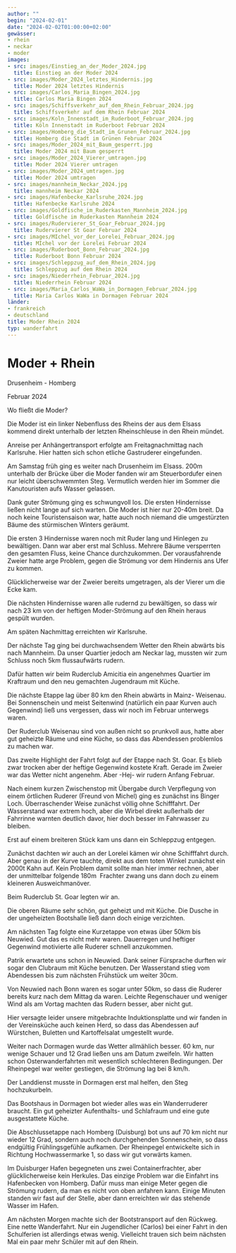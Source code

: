 ```yaml
---
author: ""
begin: "2024-02-01"
date: "2024-02-02T01:00:00+02:00"
gewässer:
- rhein
- neckar
- moder
images:
- src: images/Einstieg_an_der_Moder_2024.jpg
  title: Einstieg an der Moder 2024
- src: images/Moder_2024_letztes_Hindernis.jpg
  title: Moder 2024 letztes Hindernis
- src: images/Carlos_Maria_Bingen_2024.jpg
  title: Carlos Maria Bingen 2024
- src: images/Schiffsverkehr_auf_dem_Rhein_Februar_2024.jpg
  title: Schiffsverkehr auf dem Rhein Februar 2024
- src: images/Koln_Innenstadt_im_Ruderboot_Februar_2024.jpg
  title: Köln Innenstadt im Ruderboot Februar 2024
- src: images/Homberg_die_Stadt_im_Grunen_Februar_2024.jpg
  title: Homberg die Stadt im Grünen Februar 2024
- src: images/Moder_2024_mit_Baum_gesperrt.jpg
  title: Moder 2024 mit Baum gesperrt
- src: images/Moder_2024_Vierer_umtragen.jpg
  title: Moder 2024 Vierer umtragen
- src: images/Moder_2024_umtragen.jpg
  title: Moder 2024 umtragen
- src: images/mannheim_Neckar_2024.jpg
  title: mannheim Neckar 2024
- src: images/Hafenbecke_Karlsruhe_2024.jpg
  title: Hafenbecke Karlsruhe 2024
- src: images/Goldfische_im_Ruderkasten_Mannheim_2024.jpg
  title: Goldfische im Ruderkasten Mannheim 2024
- src: images/Rudervierer_St_Goar_Februar_2024.jpg
  title: Rudervierer St Goar Februar 2024
- src: images/MIchel_vor_der_Lorelei_Februar_2024.jpg
  title: MIchel vor der Lorelei Februar 2024
- src: images/Ruderboot_Bonn_Februar_2024.jpg
  title: Ruderboot Bonn Februar 2024
- src: images/Schleppzug_auf_dem_Rhein_2024.jpg
  title: Schleppzug auf dem Rhein 2024
- src: images/Niederrhein_Februar_2024.jpg
  title: Niederrhein Februar 2024
- src: images/Maria_Carlos_WaWa_in_Dormagen_Februar_2024.jpg
  title: Maria Carlos WaWa in Dormagen Februar 2024
länder:
- frankreich
- deutschland
title: Moder Rhein 2024
typ: wanderfahrt
---
```


# Moder + Rhein


Drusenheim - Homberg

Februar 2024

Wo fließt die Moder?

Die Moder ist ein linker Nebenfluss des Rheins der aus dem Elsass kommend direkt unterhalb der letzten Rheinschleuse in den Rhein mündet.

Anreise per Anhängertransport erfolgte am Freitagnachmittag nach Karlsruhe. Hier hatten sich schon etliche Gastruderer eingefunden.

Am Samstag früh ging es weiter nach Drusenheim im Elsass. 200m unterhalb der Brücke über die Moder fanden wir am Steuerbordufer einen nur leicht überschwemmten Steg. Vermutlich werden hier im Sommer die Kanutouristen aufs Wasser gelassen.

Dank guter Strömung ging es schwungvoll los. Die ersten Hindernisse ließen nicht lange auf sich warten. Die Moder ist hier nur 20-40m breit. Da noch keine Touristensaison war, hatte auch noch niemand die umgestürzten Bäume des stürmischen Winters geräumt.

Die ersten 3 Hindernisse waren noch mit Ruder lang und Hinlegen zu bewältigen. Dann war aber erst mal Schluss. Mehrere Bäume versperrten den gesamten Fluss, keine Chance durchzukommen. Der vorausfahrende Zweier hatte arge Problem, gegen die Strömung vor dem Hindernis ans Ufer zu kommen.

Glücklicherweise war der Zweier bereits umgetragen, als der Vierer um die Ecke kam.

Die nächsten Hindernisse waren alle rudernd zu bewältigen, so dass wir nach 23 km von der heftigen Moder-Strömung auf den Rhein heraus gespült wurden.

Am späten Nachmittag erreichten wir Karlsruhe.

Der nächste Tag ging bei durchwachsendem Wetter den Rhein abwärts bis nach Mannheim. Da unser Quartier jedoch am Neckar lag, mussten wir zum Schluss noch 5km flussaufwärts rudern.

Dafür hatten wir beim Ruderclub Amicitia ein angenehmes Quartier im Kraftraum und den neu gemachten Jugendraum mit Küche.

Die nächste Etappe lag über 80 km den Rhein abwärts in Mainz- Weisenau. Bei Sonnenschein und meist Seitenwind (natürlich ein paar Kurven auch Gegenwind) ließ uns vergessen, dass wir noch im Februar unterwegs waren.

Der Ruderclub Weisenau sind von außen nicht so prunkvoll aus, hatte aber gut geheizte Räume und eine Küche, so dass das Abendessen problemlos zu machen war.

Das zweite Highlight der Fahrt folgt auf der Etappe nach St. Goar. Es blieb zwar trocken aber der heftige Gegenwind kostete Kraft. Gerade im Zweier war das Wetter nicht angenehm. Aber -Hej- wir rudern Anfang Februar.

Nach einem kurzen Zwischenstop mit Übergabe durch Verpflegung von einem örtlichen Ruderer (Freund von Michel) ging es zunächst ins Binger Loch. Überraschender Weise zunächst völlig ohne Schifffahrt. Der Wasserstand war extrem hoch, aber die Wirbel direkt außerhalb der Fahrrinne warnten deutlich davor, hier doch besser im Fahrwasser zu bleiben.

Erst auf einem breiteren Stück kam uns dann ein Schleppzug entgegen.

Zunächst dachten wir auch an der Lorelei kämen wir ohne Schifffahrt durch. Aber genau in der Kurve tauchte, direkt aus dem toten Winkel zunächst ein 2000t Kahn auf. Kein Problem damit sollte man hier immer rechnen, aber der unmittelbar folgende 180m  Frachter zwang uns dann doch zu einem kleineren Ausweichmanöver.

Beim Ruderclub St. Goar legten wir an.

Die oberen Räume sehr schön, gut geheizt und mit Küche. Die Dusche in der ungeheizten Bootshalle ließ dann doch einige verzichten.

Am nächsten Tag folgte eine Kurzetappe von etwas über 50km bis Neuwied. Gut das es nicht mehr waren. Dauerregen und heftiger Gegenwind motivierte alle Ruderer schnell anzukommen.

Patrik erwartete uns schon in Neuwied. Dank seiner Fürsprache durften wir sogar den Clubraum mit Küche benutzen. Der Wasserstand stieg vom Abendessen bis zum nächsten Frühstück um weiter 30cm.

Von Neuwied nach Bonn waren es sogar unter 50km, so dass die Ruderer bereits kurz nach dem Mittag da waren. Leichte Regenschauer und weniger Wind als am Vortag machten das Rudern besser, aber nicht gut.

Hier versagte leider unsere mitgebrachte Induktionsplatte und wir fanden in der Vereinsküche auch keinen Herd, so dass das Abendessen auf Würstchen, Buletten und Kartoffelsalat umgestellt wurde.

Weiter nach Dormagen wurde das Wetter allmählich besser. 60 km, nur wenige Schauer und 12 Grad ließen uns am Datum zweifeln. Wir hatten schon Osterwanderfahrten mit wesentlich schlechteren Bedingungen. Der Rheinpegel war weiter gestiegen, die Strömung lag bei 8 km/h.

Der Landdienst musste in Dormagen erst mal helfen, den Steg hochzukurbeln.

Das Bootshaus in Dormagen bot wieder alles was ein Wanderruderer braucht. Ein gut geheizter Aufenthalts- und Schlafraum und eine gute ausgestattete Küche.

Die Abschlussetappe nach Homberg (Duisburg) bot uns auf 70 km nicht nur wieder 12 Grad, sondern auch noch durchgehenden Sonnenschein, so dass endgültig Frühlingsgefühle aufkamen. Der Rheinpegel entwickelte sich in Richtung Hochwassermarke 1, so dass wir gut vorwärts kamen.

Im Duisburger Hafen begegneten uns zwei Containerfrachter, aber glücklicherweise kein Herkules. Das einzige Problem war die Einfahrt ins Hafenbecken von Homberg. Dafür muss man einige Meter gegen die Strömung rudern, da man es nicht von oben anfahren kann. Einige Minuten standen wir fast auf der Stelle, aber dann erreichten wir das stehende Wasser im Hafen.

Am nächsten Morgen machte sich der Bootstransport auf den Rückweg. Eine nette Wanderfahrt. Nur ein Jugendlicher (Carlos) bei einer Fahrt in den Schulferien ist allerdings etwas wenig. Vielleicht trauen sich beim nächsten Mal ein paar mehr Schüler mit auf den Rhein.
